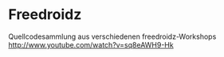 Freedroidz
==========

Quellcodesammlung aus verschiedenen  freedroidz-Workshops http://www.youtube.com/watch?v=sq8eAWH9-Hk
